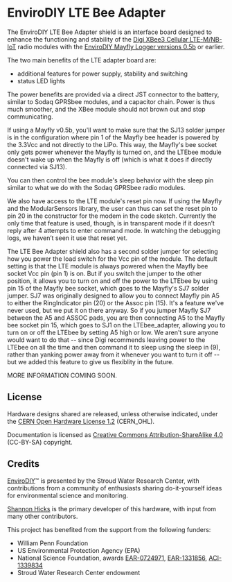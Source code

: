 EnviroDIY LTE Bee Adapter
==============
The EnviroDIY LTE Bee Adapter shield is an interface board designed to enhance the functioning and stability of the [Digi XBee3 Cellular LTE-M/NB-IoT](https://www.digi.com/products/embedded-systems/cellular-modems/xbee3-cellular-lte-m-nb-iot) radio modules with the [EnviroDIY Mayfly Logger versions 0.5b](https://github.com/EnviroDIY/EnviroDIY_Mayfly_Logger) or earlier.

The two main benefits of the LTE adapter board are:
- additional features for power supply, stability and switching
- status LED lights 

The power benefits are provided via a direct JST connector to the battery, similar to Sodaq GPRSbee modules, and a capacitor chain. Power is thus much smoother, and the XBee module should not brown out and stop communicating.

If using a Mayfly v0.5b, you'll want to make sure that the SJ13 solder jumper is in the configuration where pin 1 of the 
Mayfly bee header is powered by the 3.3Vcc and not directly to the LiPo.  This way, the Mayfly's bee socket only gets power whenever the Mayfly is turned on, and the LTEbee module doesn't wake up when the Mayfly is off (which is what it does if directly connected via SJ13).  

You can then control the bee module's sleep behavior with the sleep pin similar to what we do with the Sodaq GPRSbee radio modules.   

We also have access to the LTE module's reset pin now. If using the Mayfly and the ModularSensors library, the user can thus can set the reset pin to pin 20 in the constructor for the modem in the code sketch. Currently the only time that feature is used, though, is in transparent mode if it doesn’t reply after 4 attempts to enter command mode.  In watching the debugging logs, we haven’t seen it use that reset yet. 

The LTE Bee Adapter shield also has a second solder jumper for selecting how you power the load switch for the Vcc pin of the module.  The default setting is that the LTE module is always powered when the Mayfly bee socket Vcc pin (pin 1) is on.   But if you switch the jumper to the other position, it allows you to turn on and off the power to the LTEbee by using pin 15 of the Mayfly bee socket, which goes to the Mayfly's SJ7 solder jumper.  SJ7 was originally designed to allow you to connect Mayfly pin A5 to either the RingIndicator pin (20) or the Assoc pin (15).   It's a feature we've never used, but we put it on there anyway.  So if you jumper Mayfly SJ7 between the A5 and ASSOC pads, you are then connecting A5 to the Mayfly bee socket pin 15, which goes to SJ1 on the LTEbee_adapter, allowing you to turn on or off the LTEbee by setting A5 high or low.  We aren't sure anyone would want to do that -- since Digi recommends leaving power to the LTEbee on all the time and then command it to sleep using the sleep in (9), rather than yanking power away from it whenever you want to turn it off -- but we added this feature to give us flexiblity in the future.


MORE INFORMATION COMING SOON.


## License
Hardware designs shared are released, unless otherwise indicated, under the [CERN Open Hardware License 1.2](https://www.ohwr.org/projects/cernohl/wiki) (CERN_OHL).

Documentation is licensed as [Creative Commons Attribution-ShareAlike 4.0](https://creativecommons.org/licenses/by-sa/4.0/) (CC-BY-SA) copyright.

## Credits
[EnviroDIY](http://envirodiy.org/)™ is presented by the Stroud Water Research Center, with contributions from a community of enthusiasts sharing do-it-yourself ideas for environmental science and monitoring.

[Shannon Hicks](https://github.com/s-hicks2) is the primary developer of this hardware, with input from many other contributors.

This project has benefited from the support from the following funders:

* William Penn Foundation
* US Environmental Protection Agency (EPA)
* National Science Foundation, awards [EAR-0724971](http://www.nsf.gov/awardsearch/showAward?AWD_ID=0724971), [EAR-1331856](http://www.nsf.gov/awardsearch/showAward?AWD_ID=1331856), [ACI-1339834](http://www.nsf.gov/awardsearch/showAward?AWD_ID=1339834)
* Stroud Water Research Center endowment

